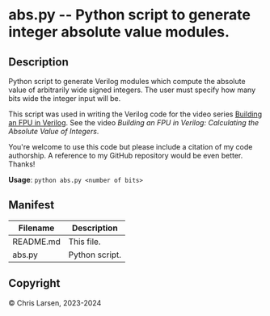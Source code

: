 # abs.py -- Python script to generate integer absolute value modules.

## Description

Python script to generate Verilog modules which compute the absolute value of arbitrarily wide signed integers.
The user must specify how many bits wide the integer input will be.

This script was used in writing the Verilog code for the video series [Building an FPU in Verilog](https://www.youtube.com/watch?v=rYkVdJnVJFQ&list=PLlO9sSrh8HrwcDHAtwec1ycV-m50nfUVs).
See the video *Building an FPU in Verilog: Calculating the Absolute Value of Integers*.

You're welcome to use this code but please include a citation of my code authorship. A reference to my GitHub repository would be even better. Thanks!

**Usage**: `python abs.py <number of bits>`

## Manifest

|   Filename   |                        Description                        |
|--------------|-----------------------------------------------------------|
| README.md | This file. |
| abs.py | Python script. |

## Copyright

:copyright: Chris Larsen, 2023-2024
